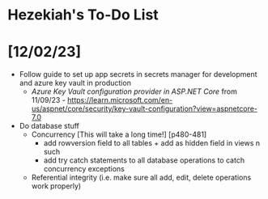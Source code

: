 # Hezekiah's To-Do List
# [12/02/23]

- Follow guide to set up app secrets in secrets manager for development and azure key vault in production
  - *Azure Key Vault configuration provider in ASP.NET Core* from 11/09/23 - https://learn.microsoft.com/en-us/aspnet/core/security/key-vault-configuration?view=aspnetcore-7.0
- Do database stuff
  - Concurrency [This will take a long time!] [p480-481]
    - add rowversion field to all tables + add as hidden field in views n such
    - add try catch statements to all database operations to catch concurrency exceptions
  - Referential integrity (i.e. make sure all add, edit, delete operations work properly)